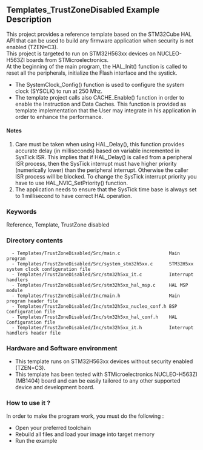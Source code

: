 ## <b>Templates_TrustZoneDisabled Example Description</b>

This project provides a reference template based on the STM32Cube HAL API that can be used
to build any firmware application when security is not enabled (TZEN=C3).  
This project is targeted to run on STM32H563xx devices on NUCLEO-H563ZI boards from STMicroelectronics.  
At the beginning of the main program, the HAL_Init() function is called to reset
all the peripherals, initialize the Flash interface and the systick.
- The SystemClock_Config() function is used to configure the system clock (SYSCLK)
to run at 250 Mhz.
- The template project calls also CACHE_Enable() function in order to enable the Instruction
and Data Caches. This function is provided as template implementation that the User may
integrate in his application in order to enhance the performance.

#### <b>Notes</b>

 1. Care must be taken when using HAL_Delay(), this function provides accurate delay (in milliseconds)
    based on variable incremented in SysTick ISR. This implies that if HAL_Delay() is called from
    a peripheral ISR process, then the SysTick interrupt must have higher priority (numerically lower)
    than the peripheral interrupt. Otherwise the caller ISR process will be blocked.
    To change the SysTick interrupt priority you have to use HAL_NVIC_SetPriority() function.  
 2. The application needs to ensure that the SysTick time base is always set to 1 millisecond
    to have correct HAL operation.

### <b>Keywords</b>

Reference, Template, TrustZone disabled

### <b>Directory contents</b>

      - Templates/TrustZoneDisabled/Src/main.c                  Main program
      - Templates/TrustZoneDisabled/Src/system_stm32h5xx.c      STM32H5xx system clock configuration file
      - Templates/TrustZoneDisabled/Src/stm32h5xx_it.c          Interrupt handlers
      - Templates/TrustZoneDisabled/Src/stm32h5xx_hal_msp.c     HAL MSP module
      - Templates/TrustZoneDisabled/Inc/main.h                  Main program header file
      - Templates/TrustZoneDisabled/Inc/stm32h5xx_nucleo_conf.h BSP Configuration file
      - Templates/TrustZoneDisabled/Inc/stm32h5xx_hal_conf.h    HAL Configuration file
      - Templates/TrustZoneDisabled/Inc/stm32h5xx_it.h          Interrupt handlers header file

### <b>Hardware and Software environment</b>

  - This template runs on STM32H563xx devices without security enabled (TZEN=C3).  
  - This template has been tested with STMicroelectronics NUCLEO-H563ZI (MB1404)
    board and can be easily tailored to any other supported device and development board.

### <b>How to use it ?</b>

In order to make the program work, you must do the following :

 - Open your preferred toolchain 
 - Rebuild all files and load your image into target memory
 - Run the example

